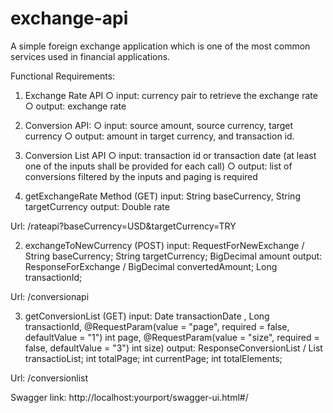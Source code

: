 # exchange-api

A simple foreign exchange application which is one of the most common services used in financial applications.

Functional Requirements:
1. Exchange Rate API
○ input: currency pair to retrieve the exchange rate
○ output: exchange rate
2. Conversion API:
○ input: source amount, source currency, target currency
○ output: amount in target currency, and transaction id.
3. Conversion List API
○ input: transaction id or transaction date (at least one of the inputs shall be provided for each call)
○ output: list of conversions filtered by the inputs and paging is required

1. getExchangeRate Method (GET)
input: String baseCurrency, String targetCurrency
output: Double rate

Url:
/rateapi?baseCurrency=USD&targetCurrency=TRY

2. exchangeToNewCurrency (POST)
input: RequestForNewExchange / String baseCurrency; String targetCurrency; BigDecimal amount
output: ResponseForExchange / BigDecimal convertedAmount;  Long transactionId;

Url:
/conversionapi

3. getConversionList (GET)
input:
Date transactionDate , 
Long transactionId, 
@RequestParam(value = "page", required = false, defaultValue = "1") int page, 
@RequestParam(value = "size", required = false, defaultValue = "3") int size)
output:
ResponseConversionList /  List<Transaction> transactioList; int totalPage; int currentPage; int totalElements;

Url:
/conversionlist



Swagger link:
http://localhost:yourport/swagger-ui.html#/
